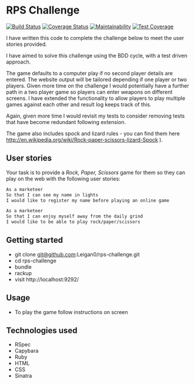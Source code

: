 # RPS Challenge

[![Build Status](https://travis-ci.org/Leigan0/rps-challenge.svg?branch=master)](https://travis-ci.org/Leigan0/rps-challenge)
[![Coverage Status](https://coveralls.io/repos/github/Leigan0/rps-challenge/badge.svg?branch=master)](https://coveralls.io/github/Leigan0/rps-challenge?branch=master)
[![Maintainability](https://api.codeclimate.com/v1/badges/69372f7fd256677db6ca/maintainability)](https://codeclimate.com/github/Leigan0/rps-challenge/maintainability)
[![Test Coverage](https://api.codeclimate.com/v1/badges/69372f7fd256677db6ca/test_coverage)](https://codeclimate.com/github/Leigan0/rps-challenge/test_coverage)

I have written this code to complete the challenge below to meet the user stories provided.

I have aimed to solve this challenge using the BDD cycle, with a test driven approach.

The game defaults to a computer play if no second player details are entered. The website output will be tailored depending if one player or two players. Given more time on the challenge I would potentially have a further path in a two player game so players can enter weapons on different screens. I have extended the functionality to allow players to play multiple games against each other and result log keeps track of this.

Again, given more time I would revisit my tests to consider removing tests that have become redundant following extension.

The game also includes spock and lizard rules -  you can find them here http://en.wikipedia.org/wiki/Rock-paper-scissors-lizard-Spock ).


User stories
----

Your task is to provide a _Rock, Paper, Scissors_ game for them so they can play on the web with the following user stories:

```sh
As a marketeer
So that I can see my name in lights
I would like to register my name before playing an online game

As a marketeer
So that I can enjoy myself away from the daily grind
I would like to be able to play rock/paper/scissors
```

## Getting started

* git clone git@github.com:Leigan0/rps-challenge.git
* cd rps-challenge
* bundle
* rackup
* visit http://localhost:9292/

## Usage

* To play the game follow instructions on screen

## Technologies used

* RSpec
* Capybara
* Ruby
* HTML
* CSS
* Sinatra
